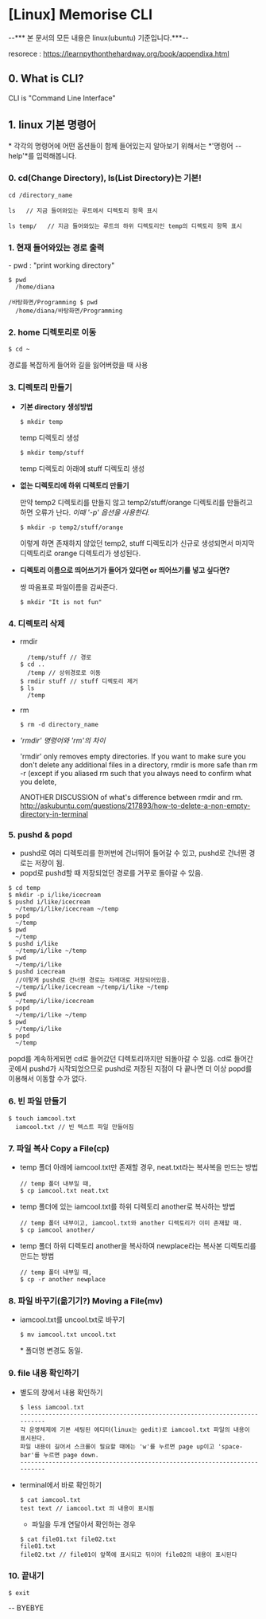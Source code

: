 [Linux] Memorise CLI
==========
\--*** 본 문서의 모든 내용은 linux(ubuntu) 기준입니다.***--

resorece : https://learnpythonthehardway.org/book/appendixa.html

## 0. What is CLI?
CLI is "Command Line Interface"

## 1. linux 기본 명령어

\* 각각의 명령어에 어떤 옵션들이 함께 들어있는지 알아보기 위해서는 *'명령어 --help'*를 입력해봅니다.

### 0. cd(Change Directory), ls(List Directory)는 기본!
```
cd /directory_name
```
```
ls   // 지금 들어와있는 루트에서 디렉토리 항목 표시
```
```
ls temp/   // 지금 들어와있는 루트의 하위 디렉토리인 temp의 디렉토리 항목 표시
```
### 1. 현재 들어와있는 경로 출력
\- pwd : "print working directory"
```
$ pwd
  /home/diana
```
```
/바탕화면/Programming $ pwd
  /home/diana/바탕화면/Programming
```

### 2. home 디렉토리로 이동
```
$ cd ~
```
경로를 복잡하게 들어와 길을 잃어버렸을 때 사용

### 3. 디렉토리 만들기
* **기본 directory 생성방법**
  ```
  $ mkdir temp
  ```
  temp 디렉토리 생성
  ```
  $ mkdir temp/stuff
  ```
  temp 디렉토리 아래에 stuff 디렉토리 생성

* **없는 디렉토리에 하위 디렉토리 만들기**

  만약 temp2 디렉토리를 만들지 않고 temp2/stuff/orange 디렉토리를 만들려고 하면 오류가 난다. *이때 '-p' 옵션을 사용한다.*
  ```
  $ mkdir -p temp2/stuff/orange
  ```
  이렇게 하면 존재하지 않았던 temp2, stuff 디렉토리가 신규로 생성되면서 마지막 디렉토리로 orange 디렉토리가 생성된다.

* **디렉토리 이름으로 띄어쓰기가 들어가 있다면 or 띄어쓰기를 넣고 싶다면?**

  쌍 따옴표로 파일이름을 감싸준다.
  ```
  $ mkdir "It is not fun"
  ```

### 4. 디렉토리 삭제
* rmdir
  ```
    /temp/stuff // 경로
  $ cd ..
    /temp // 상위경로로 이동
  $ rmdir stuff // stuff 디렉토리 제거
  $ ls
    /temp
  ```

* rm
  ```
  $ rm -d directory_name
  ```

* *'rmdir' 명령어와 'rm'의 차이*

  'rmdir' only removes empty directories. If you want to make sure you don't delete any additional files in a directory, rmdir is more safe than rm -r (except if you aliased rm such that you always need to confirm what you delete,

  ANOTHER DISCUSSION of what's difference between rmdir and rm.
http://askubuntu.com/questions/217893/how-to-delete-a-non-empty-directory-in-terminal

### 5. pushd & popd
* pushd로 여러 디렉토리를 한꺼번에 건너뛰어 들어갈 수 있고, pushd로 건너뛴 경로는 저장이 됨.
* popd로 pushd할 때 저장되었던 경로를 거꾸로 돌아갈 수 있음.
```
$ cd temp
$ mkdir -p i/like/icecream
$ pushd i/like/icecream
  ~/temp/i/like/icecream ~/temp
$ popd
  ~/temp
$ pwd
  ~/temp
$ pushd i/like
  ~/temp/i/like ~/temp
$ pwd
  ~/temp/i/like
$ pushd icecream
  //이렇게 pushd로 건너뛴 경로는 차례대로 저장되어있음.
  ~/temp/i/like/icecream ~/temp/i/like ~/temp
$ pwd
  ~/temp/i/like/icecream
$ popd
  ~/temp/i/like ~/temp
$ pwd
  ~/temp/i/like
$ popd
  ~/temp
```
popd를 계속하게되면 cd로 들어갔던 디렉토리까지만 되돌아갈 수 있음. cd로 들어간 곳에서 pushd가 시작되었으므로 pushd로 저장된 지점이 다 끝나면 더 이상 popd를 이용해서 이동할 수가 없다.

### 6. 빈 파일 만들기
```
$ touch iamcool.txt
  iamcool.txt // 빈 텍스트 파일 만들어짐
```

### 7. 파일 복사 Copy a File(cp)
* temp 폴더 아래에 iamcool.txt만 존재할 경우, neat.txt라는 복사복을 만드는 방법

  ```
  // temp 폴더 내부일 때,
  $ cp iamcool.txt neat.txt
  ```

* temp 폴더에 있는 iamcool.txt를 하위 디렉토리 another로 복사하는 방법

  ```
  // temp 폴더 내부이고, iamcool.txt와 another 디렉토리가 이미 존재할 때.
  $ cp iamcool another/
  ```

* temp 폴더 하위 디렉토리 another을 복사하여 newplace라는 복사본 디렉토리를 만드는 방법

  ```
  // temp 폴더 내부일 때,
  $ cp -r another newplace
  ```

### 8. 파일 바꾸기(옮기기?) Moving a File(mv)
* iamcool.txt를 uncool.txt로 바꾸기

  ```
  $ mv iamcool.txt uncool.txt
  ```
  \* 폴더명 변경도 동일.

### 9. file 내용 확인하기
* 별도의 창에서 내용 확인하기

  ```
  $ less iamcool.txt
  --------------------------------------------------------------------------
  각 운영체제에 기본 세팅된 에디터(linux는 gedit)로 iamcool.txt 파일의 내용이 표시된다.
  파일 내용이 길어서 스크롤이 필요할 때에는 'w'를 누르면 page up이고 'space-bar'를 누르면 page down.
  --------------------------------------------------------------------------
  ```
* terminal에서 바로 확인하기

  ```
  $ cat iamcool.txt
  test text // iamcool.txt 의 내용이 표시됨
  ```
  - 파일을 두개 연달아서 확인하는 경우
  ```
  $ cat file01.txt file02.txt
  file01.txt
  file02.txt // file01이 앞쪽에 표시되고 뒤이어 file02의 내용이 표시된다
  ```

### 10. 끝내기
```
$ exit
```


\-- BYEBYE